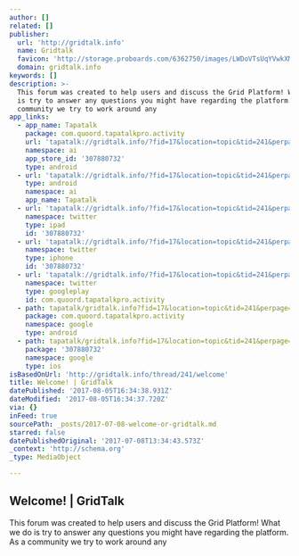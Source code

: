 ```yaml
---
author: []
related: []
publisher:
  url: 'http://gridtalk.info'
  name: Gridtalk
  favicon: 'http://storage.proboards.com/6362750/images/LWDoVTsUqYVwkXMNmswQ.ico'
  domain: gridtalk.info
keywords: []
description: >-
  This forum was created to help users and discuss the Grid Platform! What we do
  is try to answer any questions you might have regarding the platform. As a
  community we try to work around any
app_links:
  - app_name: Tapatalk
    package: com.quoord.tapatalkpro.activity
    url: 'tapatalk://gridtalk.info/?fid=17&location=topic&tid=241&perpage=15&page=1'
    namespace: ai
    app_store_id: '307880732'
    type: android
  - url: 'tapatalk://gridtalk.info/?fid=17&location=topic&tid=241&perpage=15&page=1'
    type: android
    namespace: ai
    app_name: Tapatalk
  - url: 'tapatalk://gridtalk.info/?fid=17&location=topic&tid=241&perpage=15&page=1'
    namespace: twitter
    type: ipad
    id: '307880732'
  - url: 'tapatalk://gridtalk.info/?fid=17&location=topic&tid=241&perpage=15&page=1'
    namespace: twitter
    type: iphone
    id: '307880732'
  - url: 'tapatalk://gridtalk.info/?fid=17&location=topic&tid=241&perpage=15&page=1'
    namespace: twitter
    type: googleplay
    id: com.quoord.tapatalkpro.activity
  - path: tapatalk/gridtalk.info?fid=17&location=topic&tid=241&perpage=15&page=1
    package: com.quoord.tapatalkpro.activity
    namespace: google
    type: android
  - path: tapatalk/gridtalk.info?fid=17&location=topic&tid=241&perpage=15&page=1
    package: '307880732'
    namespace: google
    type: ios
isBasedOnUrl: 'http://gridtalk.info/thread/241/welcome'
title: Welcome! | GridTalk
datePublished: '2017-08-05T16:34:38.931Z'
dateModified: '2017-08-05T16:34:37.720Z'
via: {}
inFeed: true
sourcePath: _posts/2017-07-08-welcome-or-gridtalk.md
starred: false
datePublishedOriginal: '2017-07-08T13:34:43.573Z'
_context: 'http://schema.org'
_type: MediaObject

---
```

<article style=""><h1>Welcome! | GridTalk</h1><p>This forum was created to help users and discuss the Grid Platform! What we do is try to answer any questions you might have regarding the platform. As a community we try to work around any</p></article>